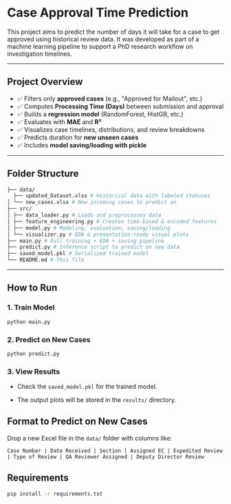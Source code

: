 # Case Approval Time Prediction

This project aims to predict the number of days it will take for a case to get approved using historical review data. It was developed as part of a machine learning pipeline to support a PhD research workflow on investigation timelines.

---

## Project Overview

- ✅ Filters only **approved cases** (e.g., "Approved for Mailout", etc.)
- ✅ Computes **Processing Time (Days)** between submission and approval
- ✅ Builds a **regression model** (RandomForest, HistGB, etc.)
- ✅ Evaluates with **MAE** and **R²**
- ✅ Visualizes case timelines, distributions, and review breakdowns
- ✅ Predicts duration for **new unseen cases**
- ✅ Includes **model saving/loading with pickle**

---

## Folder Structure
```bash
├── data/ 
  ├── updated_Dataset.xlsx # Historical data with labeled statuses 
│ └── new_cases.xlsx # New incoming cases to predict on 
├── src/ 
│ ├── data_loader.py # Loads and preprocesses data 
│ ├── feature_engineering.py # Creates time-based & encoded features 
│ ├── model.py # Modeling, evaluation, saving/loading 
│ └── visualizer.py # EDA & presentation-ready visual plots 
├── main.py # Full training + EDA + saving pipeline 
├── predict.py # Inference script to predict on new data 
├── saved_model.pkl # Serialized trained model 
└── README.md # This file

```


---

## How to Run

### 1. Train Model
```bash
python main.py
```
###  2. Predict on New Cases
```bash
python predict.py
```
### 3. View Results
* Check the `saved_model.pkl` for the trained model.

* The output plots will be stored in the `results/` directory.

## Format to Predict on New Cases

Drop a new Excel file in the `data/` folder with columns like:

```plaintext
Case Number | Date Received | Section | Assigned EC | Expedited Review | Type of Review | QA Reviewer Assigned | Deputy Director Review

```

## Requirements
```bash
pip install -r requirements.txt
```




